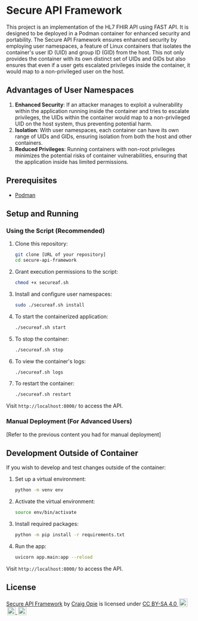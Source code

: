 # Secure API Framework

This project is an implementation of the HL7 FHIR API using FAST API. It is designed to be deployed in a Podman container for enhanced security and portability. The Secure API Framework ensures enhanced security by employing user namespaces, a feature of Linux containers that isolates the container's user ID (UID) and group ID (GID) from the host. This not only provides the container with its own distinct set of UIDs and GIDs but also ensures that even if a user gets escalated privileges inside the container, it would map to a non-privileged user on the host.

## Advantages of User Namespaces

1. **Enhanced Security**: If an attacker manages to exploit a vulnerability within the application running inside the container and tries to escalate privileges, the UIDs within the container would map to a non-privileged UID on the host system, thus preventing potential harm.
2. **Isolation**: With user namespaces, each container can have its own range of UIDs and GIDs, ensuring isolation from both the host and other containers.
3. **Reduced Privileges**: Running containers with non-root privileges minimizes the potential risks of container vulnerabilities, ensuring that the application inside has limited permissions.

## Prerequisites

- [Podman](https://podman.io/)

## Setup and Running

### Using the Script (Recommended)

1. Clone this repository:
   ```bash
   git clone [URL of your repository]
   cd secure-api-framework
   ```

2. Grant execution permissions to the script:
   ```bash
   chmod +x secureaf.sh
   ```

3. Install and configure user namespaces:
   ```bash
   sudo ./secureaf.sh install
   ```

4. To start the containerized application:
   ```bash
   ./secureaf.sh start
   ```

5. To stop the container:
   ```bash
   ./secureaf.sh stop
   ```

6. To view the container's logs:
   ```bash
   ./secureaf.sh logs
   ```

7. To restart the container:
   ```bash
   ./secureaf.sh restart
   ```

Visit `http://localhost:8000/` to access the API.

### Manual Deployment (For Advanced Users)

[Refer to the previous content you had for manual deployment]

## Development Outside of Container

If you wish to develop and test changes outside of the container:

1. Set up a virtual environment:
   ```bash
   python -m venv env
   ```

2. Activate the virtual environment:
   ```bash
   source env/bin/activate
   ```

3. Install required packages:
   ```bash
   python -m pip install -r requirements.txt
   ```

4. Run the app:
   ```bash
   uvicorn app.main:app --reload
   ```

Visit `http://localhost:8000/` to access the API.

## License

[Secure API Framework](https://github.com/CraigOpie/secure-api-framework) by [Craig Opie](https://craigopie.github.io/) is licensed under [CC BY-SA 4.0 <img src="https://mirrors.creativecommons.org/presskit/icons/cc.svg?ref=chooser-v1" style="height:22px;margin-left:3px;vertical-align:text-bottom;"> <img src="https://mirrors.creativecommons.org/presskit/icons/by.svg?ref=chooser-v1" style="height:22px;margin-left:3px;vertical-align:text-bottom;"> <img src="https://mirrors.creativecommons.org/presskit/icons/sa.svg?ref=chooser-v1" style="height:22px;margin-left:3px;vertical-align:text-bottom;">](http://creativecommons.org/licenses/by-sa/4.0/?ref=chooser-v1)